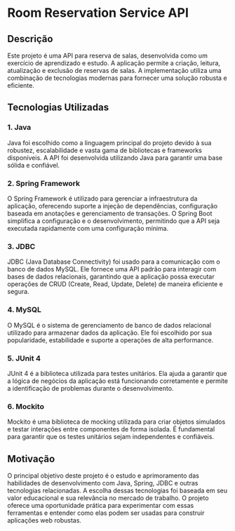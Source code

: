 # Room Reservation Service API

## Descrição

Este projeto é uma API para reserva de salas, desenvolvida como um exercício de aprendizado e estudo. A aplicação permite a criação, leitura, atualização e exclusão de reservas de salas. A implementação utiliza uma combinação de tecnologias modernas para fornecer uma solução robusta e eficiente.

## Tecnologias Utilizadas

### 1. **Java**

Java foi escolhido como a linguagem principal do projeto devido à sua robustez, escalabilidade e vasta gama de bibliotecas e frameworks disponíveis. A API foi desenvolvida utilizando Java para garantir uma base sólida e confiável.

### 2. **Spring Framework**

O Spring Framework é utilizado para gerenciar a infraestrutura da aplicação, oferecendo suporte a injeção de dependências, configuração baseada em anotações e gerenciamento de transações. O Spring Boot simplifica a configuração e o desenvolvimento, permitindo que a API seja executada rapidamente com uma configuração mínima.

### 3. **JDBC**

JDBC (Java Database Connectivity) foi usado para a comunicação com o banco de dados MySQL. Ele fornece uma API padrão para interagir com bases de dados relacionais, garantindo que a aplicação possa executar operações de CRUD (Create, Read, Update, Delete) de maneira eficiente e segura.

### 4. **MySQL**

O MySQL é o sistema de gerenciamento de banco de dados relacional utilizado para armazenar dados da aplicação. Ele foi escolhido por sua popularidade, estabilidade e suporte a operações de alta performance.

### 5. **JUnit 4**

JUnit 4 é a biblioteca utilizada para testes unitários. Ela ajuda a garantir que a lógica de negócios da aplicação está funcionando corretamente e permite a identificação de problemas durante o desenvolvimento.

### 6. **Mockito**

Mockito é uma biblioteca de mocking utilizada para criar objetos simulados e testar interações entre componentes de forma isolada. É fundamental para garantir que os testes unitários sejam independentes e confiáveis.

## Motivação

O principal objetivo deste projeto é o estudo e aprimoramento das habilidades de desenvolvimento com Java, Spring, JDBC e outras tecnologias relacionadas. A escolha dessas tecnologias foi baseada em seu valor educacional e sua relevância no mercado de trabalho. O projeto oferece uma oportunidade prática para experimentar com essas ferramentas e entender como elas podem ser usadas para construir aplicações web robustas.
